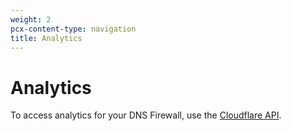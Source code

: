 ```yaml
---
weight: 2
pcx-content-type: navigation
title: Analytics
---
```


# Analytics

To access analytics for your DNS Firewall, use the [Cloudflare API](https://api.cloudflare.com/#dns-firewall-analytics-properties).